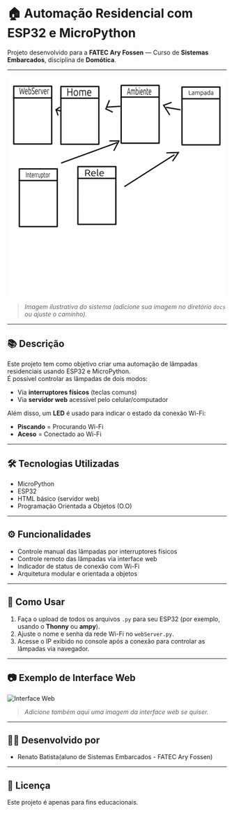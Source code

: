 # 🏠 Automação Residencial com ESP32 e MicroPython

Projeto desenvolvido para a **FATEC Ary Fossen** — Curso de **Sistemas Embarcados**, disciplina de **Domótica**.

---

![Automação Residencial](doc/sistema_automacao.jpg)

> *Imagem ilustrativa do sistema (adicione sua imagem no diretório `docs` ou ajuste o caminho).*

---

## 📚 Descrição

Este projeto tem como objetivo criar uma automação de lâmpadas residenciais usando ESP32 e MicroPython.  
É possível controlar as lâmpadas de dois modos:

- Via **interruptores físicos** (teclas comuns)
- Via **servidor web** acessível pelo celular/computador

Além disso, um **LED** é usado para indicar o estado da conexão Wi-Fi:
- **Piscando** = Procurando Wi-Fi
- **Aceso** = Conectado ao Wi-Fi

---

## 🛠️ Tecnologias Utilizadas
- MicroPython
- ESP32
- HTML básico (servidor web)
- Programação Orientada a Objetos (O.O)

---



## ⚙️ Funcionalidades

- Controle manual das lâmpadas por interruptores físicos
- Controle remoto das lâmpadas via interface web
- Indicador de status de conexão com Wi-Fi
- Arquitetura modular e orientada a objetos

---

## 🚀 Como Usar

1. Faça o upload de todos os arquivos `.py` para seu ESP32 (por exemplo, usando o **Thonny** ou **ampy**).
2. Ajuste o nome e senha da rede Wi-Fi no `webServer.py`.
3. Acesse o IP exibido no console após a conexão para controlar as lâmpadas via navegador.

---

## 📷 Exemplo de Interface Web

![Interface Web](docs/interface_web.png)

> *Adicione também aqui uma imagem da interface web se quiser.*

---

## 👨‍💻 Desenvolvido por
- Renato Batista(aluno de Sistemas Embarcados - FATEC Ary Fossen)

---

## 📜 Licença
Este projeto é apenas para fins educacionais.


